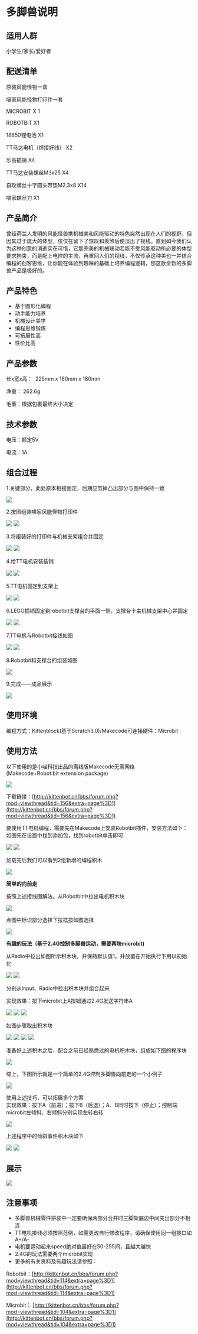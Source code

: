 # 多脚兽说明  

## 适用人群 

小学生/家长/爱好者

## 配送清单

原装风能怪物一盒    

喵家风能怪物打印件一套   
 
MICROBIT X 1    

ROBOTBIT X1    

18650锂电池 X1  

TT马达电机（焊接好线） X2  

乐高插销 X4  

TT马达安装螺丝M3x25 X4  

自攻螺丝十字圆头带垫M2.3x8 X14  

喵家螺丝刀 X1  
 
## 产品简介

曾经荷兰人发明的风能怪兽携机械美和风能驱动的特色突然出现在人们的视野，但因其过于庞大的体型，仅仅在留下了惊叹和羡煞后便淡出了视线。直到如今我们认为这种创意的消逝实在可惜，它那完美的机械联动若能不受风能驱动所必要的体型要求拘束，而是配上电控的主流，再重回人们的视线，不仅传承这种美也一并结合编程的创客思维，让你能在体验到趣味的基础上培养编程逻辑，那这款全新的多脚兽产品是极好的。

## 产品特色

- 基于图形化编程
- 动手能力培养
- 机械设计美学
- 编程思维锻炼
- 可拓展性高
- 性价比高

## 产品参数

长x宽x高：  225mm x 160mm x 180mm

净重： 262.6g

毛重：根据包裹最终大小决定

## 技术参数

电压：额定5V

电流：1A


## 组合过程

1.关键部分，此处原本相接固定，后期应剪掉凸出部分与图中保持一致  

![](./images/p1.png)   
  
2.按图组装喵家风能怪物打印件    

![](./images/p2.png)
![](./images/p3.png) 
   
3.将组装好的打印件与机械支架组合并固定    

![](./images/p4.png)
![](./images/p5.png)   
 
4.给TT电机安装插销  

![](./images/p6.png)
![](./images/p7.png)   
 
5.TT电机固定到支架上  

![](./images/p8.png)
![](./images/p9.png)    

6.LEGO插销固定到robotbit支撑台的平面一侧，支撑台卡主机械支架中心并固定  
 
![](./images/p10.png)
![](./images/p11.png) 
   
7.TT电机与Robotbit接线如图     

![](./images/p12.png)
![](./images/p13.png)  
  
8.Robotbit和支撑台的组装如图  
   
![](./images/p14.png)  
    
9.完成——成品展示  
  
![](./images/p15.png)    

## 使用环境

编程方式：Kittenblock(基于Scratch3.0)/Makecode可连接硬件：Microbit


## 使用方法  

以下使用的是小喵科技出品的离线版Makecode无需网络    
(Makecode+Robot:bit extension package)

![](./images/dm1.png)

下载链接：[http://kittenbot.cn/bbs/forum.php?mod=viewthread&tid=156&extra=page%3D1](http://kittenbot.cn/bbs/forum.php?mod=viewthread&tid=156&extra=page%3D1)
    
要使用TT电机编程，需要先在Makecode上安装Robotbit插件，安装方法如下：
如图先在设置中找到添加包，找到robotbit单击即可    

![](./images/dm2.png) 
![](./images/dm3.png)  

加载完后我们可以看到2组新增的编程积木    

![](./images/m4.png)    


**简单的向前走**

按照上述接线图解法。从Robotbit中拉出电机积木块   
 
![](./images/m5.png)    

点图中标识部分选择下拉框按如图选择   
 
![](./images/m6.png)  

**有趣的玩法（基于2.4G控制多脚兽运动，需要两块microbit)**  

从Radio中拉出如图所示积木块，并保持默认值1，并放置在开始执行下用以初始化    

![](./images/m7.png)
![](./images/m8.png)     
   
分别从Input、Radio中拉出积木块并组合起来

实现效果：按下microbit上A按钮通过2.4G发送字符串A  
 
![](./images/m9.png)
![](./images/m10.png)
![](./images/m11.png)   
   
如图步骤取出积木块    

![](./images/m12.png)
![](./images/m13.png)
![](./images/m14.png)
![](./images/m15.png)    

准备好上述积木之后，配合之前已经熟悉过的电机积木块，组成如下图的程序块   

![](./images/m16.png)    

综上，下图所示就是一个简单的2.4G控制多脚兽向前走的一个小例子    

![](./images/m17.png)    

使用上述技巧，可以拓展多个方案  
实现效果：按下A（前进）；按下B（后退）；A、B同时按下（停止）；控制端microbit左倾斜、右倾斜分别实现左转右转  
    
![](./images/m18.png)    

上述程序中的倾斜事件积木块如下   

![](./images/m19.png)
![](./images/m20.png)    

## 展示 
  
![](./images/s1.png)    

## 注意事项

- 多脚兽机械零件拼装中一定要确保两部分合并时三脚架底边中间突出部分不相连  
- TT电机接线必须按照范例，如需更改自行修改程序，请确保使用同一组接口如A+/A-  
- 电机要运动起来speed绝对值最好在50-255间，且越大越快  
- 2.4G的玩法需要两个microbit实现  
- 更多的有关资料及有趣玩法请参照：  

Robotbit：[http://kittenbot.cn/bbs/forum.php?mod=viewthread&tid=114&extra=page%3D1](http://kittenbot.cn/bbs/forum.php?mod=viewthread&tid=114&extra=page%3D1)  

Microbit： [http://kittenbot.cn/bbs/forum.php?mod=viewthread&tid=104&extra=page%3D1](http://kittenbot.cn/bbs/forum.php?mod=viewthread&tid=104&extra=page%3D1)